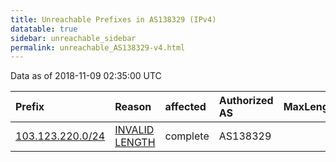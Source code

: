 ```yaml
---
title: Unreachable Prefixes in AS138329 (IPv4)
datatable: true
sidebar: unreachable_sidebar
permalink: unreachable_AS138329-v4.html
---
```


Data as of 2018-11-09 02:35:00 UTC


<div class="datatable-begin"></div>

| Prefix                                                     | Reason                                                                                                      | affected   | Authorized AS   |   MaxLength | Anchor                                       |   unreachable /24s |
|:-----------------------------------------------------------|:------------------------------------------------------------------------------------------------------------|:-----------|:----------------|------------:|:---------------------------------------------|-------------------:|
| [103.123.220.0/24](https://stat.ripe.net/103.123.220.0/24) | [INVALID LENGTH](https://rpki-validator.ripe.net/announcement-preview?asn=AS138329&prefix=103.123.220.0/24) | complete   | AS138329        |          22 | [APNIC](unreachable_APNIC_RPKI_Root-v4.html) |                  1 |

<div class="datatable-end"></div>